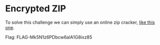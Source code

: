 # Encrypted ZIP

To solve this challenge we can simply use an online zip cracker, [like this one](https://passwordrecovery.io/zip-file-password-removal/).

Flag: FLAG-Mk5N1z6PDbcw6alA1G8ixz85